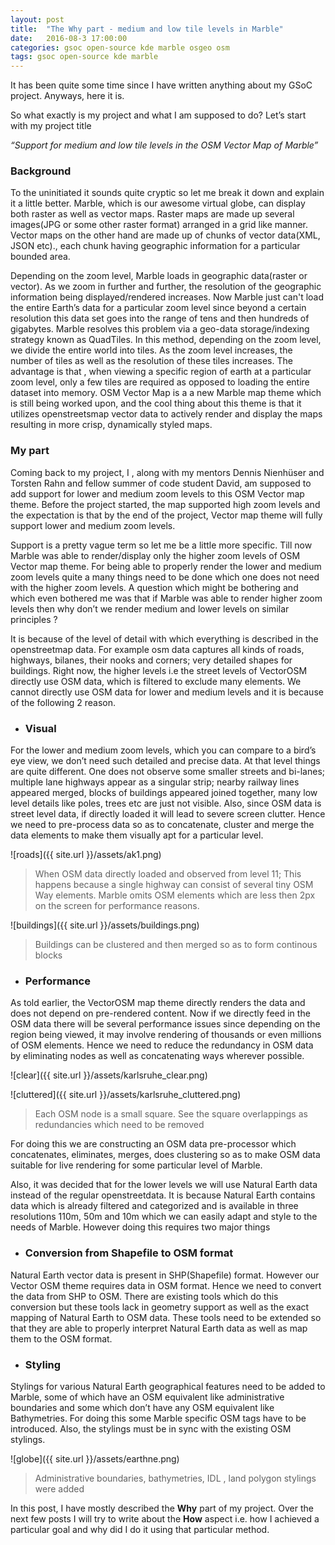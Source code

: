 ```yaml
---
layout: post
title:  "The Why part - medium and low tile levels in Marble"
date:   2016-08-3 17:00:00
categories: gsoc open-source kde marble osgeo osm
tags: gsoc open-source kde marble
---
```


It has been quite some time since I have written anything about my GSoC project. Anyways, here it is. 

So what exactly is my project and what I am supposed to do?
Let’s start with my project title

*“Support for medium and low tile levels in the OSM Vector Map of Marble”*

### Background

To the uninitiated it sounds quite cryptic so let me break it down and explain it a little better. 
Marble, which is our awesome virtual globe, can display both raster as well as vector maps. Raster maps are made up several images(JPG or some other raster format) arranged in a grid like manner. Vector maps on the other hand are made up of chunks of vector data(XML, JSON etc)., each chunk having geographic information for a particular bounded area.

Depending on the zoom level, Marble loads in geographic data(raster or vector). As we zoom in further and further, the resolution of the geographic information being displayed/rendered increases. Now Marble just can't load the entire Earth’s data for a particular zoom level since beyond a certain resolution this data set goes into the range of tens and then hundreds of gigabytes. Marble resolves this problem via a geo-data storage/indexing strategy known as QuadTiles. In this method, depending on the zoom level, we divide the entire world into tiles. As the zoom level increases, the number of tiles as well as the resolution of these tiles increases. The advantage is that , when viewing a specific region of earth at a particular zoom level, only a few tiles are required as opposed to loading the entire dataset into memory.
OSM Vector Map is a a new Marble map theme which is still being worked upon, and the cool thing about this theme is that it utilizes openstreetsmap vector data to actively render and display the maps resulting in more crisp, dynamically styled maps.

### My part

Coming back to my project, I , along with my mentors Dennis Nienhüser and Torsten Rahn and fellow summer of code student David, am supposed to add support for lower and medium zoom levels to this OSM Vector map theme. Before the project started, the map supported high zoom levels and the expectation is that by the end of the project, Vector map theme will fully support lower and medium zoom levels.

Support is a pretty vague term so let me be a little more specific. Till now Marble was able to render/display only the higher zoom levels of OSM Vector map theme. For being able to properly render the lower and medium zoom levels quite a many things need to be done which one does not need with the higher zoom levels.
A question which might be bothering and which even bothered me was that if Marble was able to render higher zoom levels then why don’t we render medium and lower levels on similar principles ?

It is because of the level of detail with which everything is described in the openstreetmap data. For example osm data captures all kinds of roads, highways, bilanes, their nooks and corners; very detailed shapes for buildings. Right now, the higher levels i.e the street levels of VectorOSM directly use OSM data, which is filtered to exclude many elements. We cannot directly use OSM data for lower and medium levels and it is because of the following 2 reason.

* ### Visual 

For the lower and medium zoom levels, which you can compare to a bird’s eye view, we don’t need such detailed and precise data. At that level things are quite different. One does not observe some smaller streets and bi-lanes; multiple lane highways appear as a singular strip; nearby railway lines appeared merged, blocks of buildings appeared joined together, many low level details like poles, trees etc are just not visible. Also, since OSM data is street level data, if directly loaded it will lead to severe screen clutter. Hence we need to pre-process data so as to concatenate, cluster and merge the data elements to make them visually apt for a particular level.

![roads]({{ site.url }}/assets/ak1.png)

> When OSM data directly loaded and observed from level 11;
> This happens because a single highway can consist of several tiny OSM Way elements. Marble omits OSM elements 
> which are less then 2px on the screen for performance reasons. 


![buildings]({{ site.url }}/assets/buildings.png)

> Buildings can be clustered and then merged so as to form continous blocks

* ### Performance

As told earlier, the VectorOSM map theme directly renders the data and does not depend on pre-rendered content. Now if we directly feed in the OSM data there will be several performance issues since depending on the region being viewed, it may involve rendering of thousands or even millions of OSM elements. Hence we need to reduce the redundancy in OSM data by eliminating nodes as well as concatenating ways wherever possible.

![clear]({{ site.url }}/assets/karlsruhe_clear.png)

![cluttered]({{ site.url }}/assets/karlsruhe_cluttered.png)

> Each OSM node is a small square. See the square overlappings as redundancies which need to be removed

For doing this we are constructing an OSM data pre-processor which concatenates, eliminates, merges, does clustering so as to make OSM data suitable for live rendering for some particular level of Marble.

Also, it was decided that for the lower levels we will use Natural Earth data instead of the regular openstreetdata. It is because Natural Earth contains data which is already filtered and categorized and is available in three resolutions 110m, 50m and 10m which we can easily adapt and style to the needs of Marble. However doing this requires two major things

* ### Conversion from Shapefile to OSM format

Natural Earth vector data is present in SHP(Shapefile) format. However our Vector OSM theme requires data in OSM format. Hence we need to convert the data from SHP to OSM. There are existing tools which do this conversion but these tools lack in geometry support as well as the exact mapping of Natural Earth to OSM data. These tools need to be extended so that they are able to properly interpret Natural Earth data as well as map them to the OSM format.

* ### Styling

Stylings for various Natural Earth geographical features need to be added to Marble, some of which have an OSM equivalent like administrative boundaries and some which don’t have any OSM equivalent like Bathymetries. For doing this some Marble specific OSM tags have to be introduced. Also, the stylings must be in sync with the existing OSM stylings.

![globe]({{ site.url }}/assets/earthne.png) 

> Administrative boundaries, bathymetries, IDL , land polygon stylings were added


In this post, I have mostly described the **Why** part of my project. Over the next few posts I will try to write about the **How**  aspect i.e.  how I achieved a particular goal and why did I do it using that particular method.



